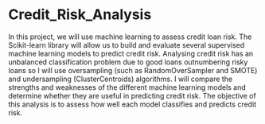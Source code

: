 # Credit_Risk_Analysis

In this project, we will use machine learning to assess credit loan risk. The Scikit-learn library will allow us to build and evaluate several supervised machine learning models to predict credit risk. Analysing credit risk has an unbalanced classification problem due to good loans outnumbering risky loans so I will use oversampling (such as RandomOverSampler and SMOTE) and undersampling (ClusterCentroids) algorithms. I will compare the strengths and weaknesses of the different machine learning models and determine whether they are useful in predicting credit risk. The objective of this analysis is to assess how well each model classifies and predicts credit risk.
